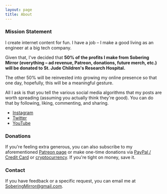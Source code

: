 ```yaml
---
layout: page
title: About
---
```


### Mission Statement

I create internet content for fun. I have a job – I make a good living as an engineer at a big tech company.

Given that, I've decided that **50% of the profits I make from Sobering Mirror (everything – ad revenue, Patreon, donations, future merch, etc.) will be donated to St. Jude Children's Research Hospital.**

The other 50% will be reinvested into growing my online presence so that one day, hopefully, this will be a meaningful gesture.

All I ask is that you tell the various social media algorithms that my posts are worth spreading (assuming you actually think they're good). You can do that by following, liking, commenting, and sharing.

* [Instagram](https://www.instagram.com/soberingmirror/)
* [Twitter](https://twitter.com/soberingmirror)
* [YouTube](https://www.youtube.com/soberingmirror)

### Donations

If you're feeling extra generous, you can also subscribe to my aforementioned [Patreon page](https://www.patreon.com/SoberingMirror) or make one-time donations via [PayPal / Credit Card](https://www.paypal.com/donate?hosted_button_id=H9ZZJWAQHK6U4) or [cryptocurrency](https://commerce.coinbase.com/checkout/e677fc40-ddcd-48c6-855b-1ee59ea75f7d). If you're tight on money, save it.

### Contact

If you have feedback or a specific request, you can email me at [SoberingMirror@gmail.com](mailto:SoberingMirror@gmail.com).
